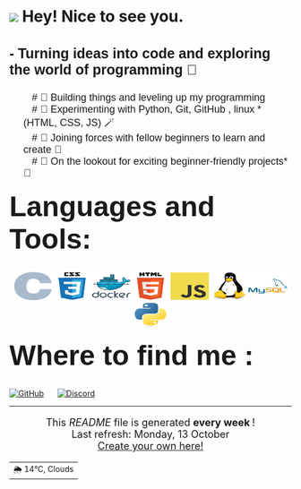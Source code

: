 <h1><img src="https://emojis.slackmojis.com/emojis/images/1531849430/4246/blob-sunglasses.gif?1531849430" width="30"/> Hey! Nice to see you.</h1>
<h3 align="left" style="font-family: Arial, sans-serif; font-size: 25px;">- Turning ideas into code and exploring the world of programming 🌱</h3>

<p align="left" style="font-family: Arial, sans-serif; font-size: 18px;padding-left: 25px;">
   &nbsp;&nbsp;   #   🔭  Building things and leveling up my programming <br>
   &nbsp;&nbsp;   #   🌱  Experimenting with Python, Git, GitHub , linux * (HTML, CSS, JS) 🪄<br>
   &nbsp;&nbsp;   #   🤝  Joining forces with fellow beginners to learn and create 🚀<br>
   &nbsp;&nbsp;   #   👯  On the lookout for exciting beginner-friendly projects*  🌟
</p>

<h3 align="left" style="font-family: Arial, sans-serif; font-size: 50px; margin-top:20px; margin-bottom: 30px;">Languages and Tools:</h3>
<p align="left" style="display: flex; justify-content: center; flex-wrap: wrap; ">
  <img src="https://raw.githubusercontent.com/devicons/devicon/master/icons/c/c-original.svg" alt="c" width="70" height="50" />
  <img src="https://raw.githubusercontent.com/devicons/devicon/master/icons/css3/css3-original-wordmark.svg" alt="css3" width="70" height="50" />
  <img src="https://raw.githubusercontent.com/devicons/devicon/master/icons/docker/docker-original-wordmark.svg" alt="docker" width="70" height="50" />
  <img src="https://raw.githubusercontent.com/devicons/devicon/master/icons/html5/html5-original-wordmark.svg" alt="html5" width="70" height="50" />
  <img src="https://raw.githubusercontent.com/devicons/devicon/master/icons/javascript/javascript-original.svg" alt="javascript" width="70" height="50" />
  <img src="https://raw.githubusercontent.com/devicons/devicon/master/icons/linux/linux-original.svg" alt="linux" width="70" height="50" />
  <img src="https://raw.githubusercontent.com/devicons/devicon/master/icons/mysql/mysql-original-wordmark.svg" alt="mysql" width="70" height="50" />
  <img src="https://raw.githubusercontent.com/devicons/devicon/master/icons/python/python-original.svg" alt="python" width="70" height="50" />
</p>

<h3 align="left" style="font-family: Arial, sans-serif; font-size: 50px; margin-top:20px; margin-bottom: 30px; ">Where to find me :</h3>
<p>
  <a href="https://github.com/ScriptByte-404" target="_blank" style="margin-right: 20px;">
    <img 
      alt="GitHub" 
      src="https://img.shields.io/badge/GitHub-%2312100E.svg?&style=for-the-badge&logo=Github&logoColor=white"
      style="height: 40px; width: auto;" 
/></a>
   <a href="https://discord.com/users/1209536155700174878" target="_blank">
    <img 
      alt="Discord" 
      src="https://img.shields.io/badge/Discord-5865F2?style=for-the-badge&logo=discord&logoColor=white"
      style="height: 30px; width: auto;" 
/></a>
</p>

------------
<p align="center" style="font-size: 18px; position: relative;">
  This <i>README</i> file is generated <b>every week </b>!<br />
  Last refresh: Monday, 13 October <br />
  <a href="https://github.com/ScriptByte-404/ScriptByte-404/edit/main/README.md">Create your own here!</a>
   </p>
   <table width="100%">
    <td align="right">
🌦 14°C, Clouds
    </td>
  </tr>
</table>


